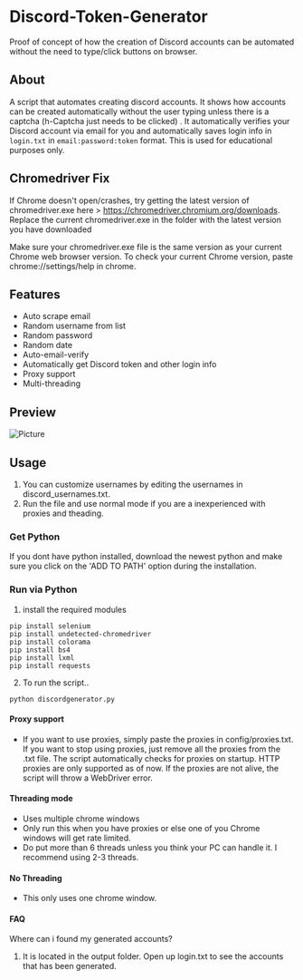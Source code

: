 # Discord-Token-Generator
Proof of concept of how the creation of Discord accounts can be automated without the need to type/click buttons on browser.

## About
A script that automates creating discord accounts. It shows how accounts can be created automatically without the user typing unless there is a captcha (h-Captcha just needs to be clicked) . It automatically verifies your Discord account via email for you and automatically saves login info in `login.txt` in `email:password:token` format. This is used for educational purposes only.

## Chromedriver Fix
If Chrome doesn't open/crashes, try getting the latest version of chromedriver.exe here > https://chromedriver.chromium.org/downloads. Replace the current chromedriver.exe in the folder with the latest version you have downloaded

Make sure your chromedriver.exe file is the same version as your current Chrome web browser version. To check your current Chrome version,
paste chrome://settings/help in chrome.

## Features
- Auto scrape email
- Random username from list
- Random password
- Random date
- Auto-email-verify
- Automatically get Discord token and other login info
- Proxy support
- Multi-threading

## Preview
![Picture]()

## Usage
1. You can customize usernames by editing the usernames in discord_usernames.txt.
2. Run the file and use normal mode if you are a inexperienced with proxies and theading.

### Get Python
If you dont have python installed, download the newest python
and make sure you click on the 'ADD TO PATH' option during
the installation.

### Run via Python
1. install the required modules
```
pip install selenium
pip install undetected-chromedriver
pip install colorama
pip install bs4
pip install lxml
pip install requests
```

2. To run the script..
```
python discordgenerator.py
```

#### Proxy support
- If you want to use proxies, simply paste the proxies in config/proxies.txt.  If you want to stop using proxies, just remove all the proxies from the .txt file. The script automatically checks for proxies on startup. HTTP proxies are only supported as of now. If the proxies are not alive, the script will throw a WebDriver error.

#### Threading mode 
- Uses multiple chrome windows
- Only run this when you have proxies or else one of you Chrome windows will get rate limited.
- Do put more than 6 threads unless you think your PC can handle it. I recommend using 2-3 threads.

#### No Threading
- This only uses one chrome window. 

#### FAQ
Where can i found my generated accounts?

1. It is located in the output folder. Open up login.txt to see the accounts 
that has been generated.
